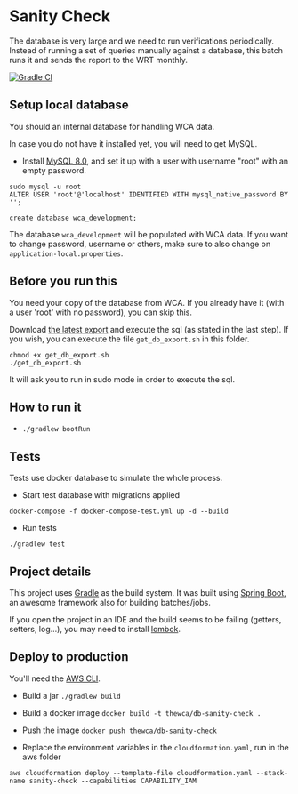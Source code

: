 # Sanity Check

The database is very large and we need to run verifications periodically. Instead of running a set of queries manually against a database, this batch runs it and sends the report to the WRT monthly.

[![Gradle CI](https://github.com/thewca/db-sanity-check/actions/workflows/gradlew.yml/badge.svg)](https://github.com/thewca/db-sanity-check/actions/workflows/gradlew.yml)

## Setup local database

You should an internal database for handling WCA data.

In case you do not have it installed yet, you will need to get MySQL.

- Install [MySQL 8.0](https://dev.mysql.com/doc/refman/8.0/en/linux-installation.html), and set it up with a user with username "root" with an empty password.

```
sudo mysql -u root
ALTER USER 'root'@'localhost' IDENTIFIED WITH mysql_native_password BY '';

create database wca_development;
```

The database `wca_development` will be populated with WCA data. If you want to change password, username or others, make sure to also change on `application-local.properties`.

## Before you run this

You need your copy of the database from WCA. If you already have it (with a user 'root' with no password), you can skip this.

Download [the latest export](https://www.worldcubeassociation.org/wst/wca-developer-database-dump.zip) and execute the sql (as stated in the last step). If you wish, you can execute the file `get_db_export.sh` in this folder.

```
chmod +x get_db_export.sh
./get_db_export.sh
```

It will ask you to run in sudo mode in order to execute the sql.

## How to run it

- `./gradlew bootRun`

## Tests

Tests use docker database to simulate the whole process.

- Start test database with migrations applied

`docker-compose -f docker-compose-test.yml up -d --build`

- Run tests

`./gradlew test`

## Project details

This project uses [Gradle](https://gradle.org/) as the build system. It was built using [Spring Boot](https://spring.io/projects/spring-boot), an awesome framework also for building batches/jobs.

If you open the project in an IDE and the build seems to be failing (getters, setters, log...), you may need to install [lombok](https://projectlombok.org/).

## Deploy to production

You'll need the [AWS CLI](https://aws.amazon.com/cli/). 

- Build a jar
`./gradlew build`

- Build a docker image
`docker build -t thewca/db-sanity-check .`

- Push the image
`docker push thewca/db-sanity-check`

- Replace the environment variables in the `cloudformation.yaml`, run in the aws folder

`aws cloudformation deploy --template-file cloudformation.yaml --stack-name sanity-check --capabilities CAPABILITY_IAM`
